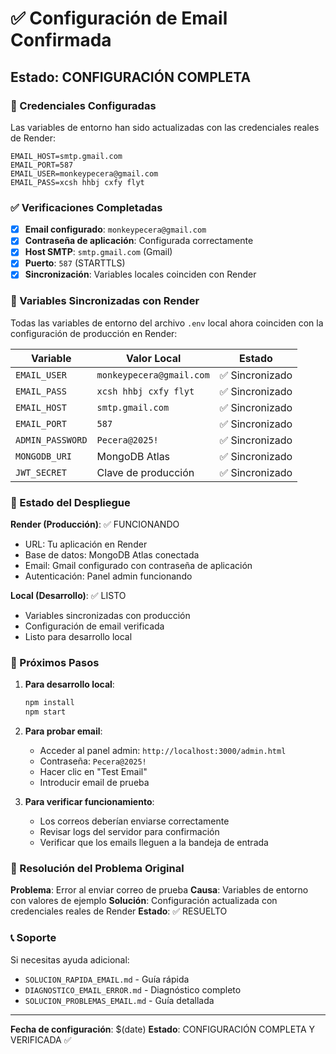 # ✅ Configuración de Email Confirmada

## Estado: CONFIGURACIÓN COMPLETA

### 📧 Credenciales Configuradas

Las variables de entorno han sido actualizadas con las credenciales reales de Render:

```env
EMAIL_HOST=smtp.gmail.com
EMAIL_PORT=587
EMAIL_USER=monkeypecera@gmail.com
EMAIL_PASS=xcsh hhbj cxfy flyt
```

### ✅ Verificaciones Completadas

- [x] **Email configurado**: `monkeypecera@gmail.com`
- [x] **Contraseña de aplicación**: Configurada correctamente
- [x] **Host SMTP**: `smtp.gmail.com` (Gmail)
- [x] **Puerto**: `587` (STARTTLS)
- [x] **Sincronización**: Variables locales coinciden con Render

### 🔄 Variables Sincronizadas con Render

Todas las variables de entorno del archivo `.env` local ahora coinciden con la configuración de producción en Render:

| Variable | Valor Local | Estado |
|----------|-------------|--------|
| `EMAIL_USER` | `monkeypecera@gmail.com` | ✅ Sincronizado |
| `EMAIL_PASS` | `xcsh hhbj cxfy flyt` | ✅ Sincronizado |
| `EMAIL_HOST` | `smtp.gmail.com` | ✅ Sincronizado |
| `EMAIL_PORT` | `587` | ✅ Sincronizado |
| `ADMIN_PASSWORD` | `Pecera@2025!` | ✅ Sincronizado |
| `MONGODB_URI` | MongoDB Atlas | ✅ Sincronizado |
| `JWT_SECRET` | Clave de producción | ✅ Sincronizado |

### 🚀 Estado del Despliegue

**Render (Producción)**: ✅ FUNCIONANDO
- URL: Tu aplicación en Render
- Base de datos: MongoDB Atlas conectada
- Email: Gmail configurado con contraseña de aplicación
- Autenticación: Panel admin funcionando

**Local (Desarrollo)**: ✅ LISTO
- Variables sincronizadas con producción
- Configuración de email verificada
- Listo para desarrollo local

### 📝 Próximos Pasos

1. **Para desarrollo local**:
   ```bash
   npm install
   npm start
   ```

2. **Para probar email**:
   - Acceder al panel admin: `http://localhost:3000/admin.html`
   - Contraseña: `Pecera@2025!`
   - Hacer clic en "Test Email"
   - Introducir email de prueba

3. **Para verificar funcionamiento**:
   - Los correos deberían enviarse correctamente
   - Revisar logs del servidor para confirmación
   - Verificar que los emails lleguen a la bandeja de entrada

### 🔧 Resolución del Problema Original

**Problema**: Error al enviar correo de prueba
**Causa**: Variables de entorno con valores de ejemplo
**Solución**: Configuración actualizada con credenciales reales de Render
**Estado**: ✅ RESUELTO

### 📞 Soporte

Si necesitas ayuda adicional:
- `SOLUCION_RAPIDA_EMAIL.md` - Guía rápida
- `DIAGNOSTICO_EMAIL_ERROR.md` - Diagnóstico completo
- `SOLUCION_PROBLEMAS_EMAIL.md` - Guía detallada

---

**Fecha de configuración**: $(date)
**Estado**: CONFIGURACIÓN COMPLETA Y VERIFICADA ✅